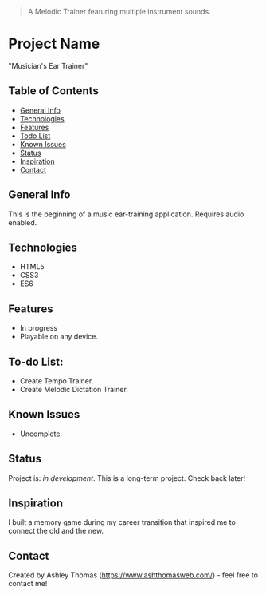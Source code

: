 > A Melodic Trainer featuring multiple instrument sounds.

# Project Name
"Musician's Ear Trainer"

## Table of Contents
* [General Info](#general-info)
* [Technologies](#technologies)
* [Features](#features)
* [Todo List](#todo-list)
* [Known Issues](#known-issues)
* [Status](#status)
* [Inspiration](#inspiration)
* [Contact](#contact)

## General Info
This is the beginning of a music ear-training application. Requires audio enabled.

## Technologies
* HTML5
* CSS3
* ES6

## Features
* In progress
* Playable on any device.

## To-do List:
* Create Tempo Trainer.
* Create Melodic Dictation Trainer.

## Known Issues
* Uncomplete. 

## Status
Project is: _in development_. This is a long-term project. Check back later!

## Inspiration
I built a memory game during my career transition that inspired me to connect the old and the new.

## Contact
Created by Ashley Thomas (https://www.ashthomasweb.com/) - feel free to contact me!